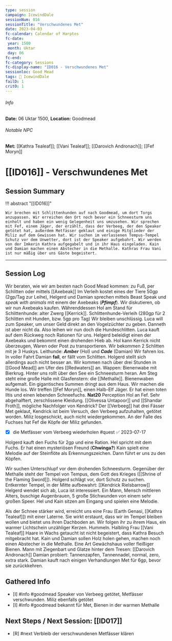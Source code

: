 ```yaml
---
type: session
campaign: IcewindDale
sessionNum: 016
sessionTitle: "Verschwundenes Met"
date: 2023-04-03
fc-calendar: Calendar of Harptos
fc-date:
 year: 1500
 month: Uktar
 day: 06
fc-end:
fc-category: Sessions
fc-display-name: "ID016 - Verschwundenes Met"
sessionloc: Good Mead
tags: 📅 IcewindDale
failD: 1
critO: 1
---
```

###### Info
**Date:** 06 Uktar 1500, **Location:** Goodmead
###### Notable NPC
**Met:** [[Kathra Tealeaf]]; [[Vani Tealeaf]]; [[Darovich Andronach]]; [[Fef Moryn]]

# [[ID016]] - Verschwundenes Met
## Session Summary
!!! abstract "[[ID016]]"

    Wir brechen mit Schlittenhunden auf nach Goodmead, um dort Torgs anzupassen. Wir erreichen den Ort noch bevor ein Schneesturm uns einholt und haben ein wenig Gelegenheit uns umzusehen. Wir sprechen mit Fef, einem Jäger, der erzählt, dass der Verbeeg, der den Speaker getötet hat, außerdem Metfässer geklaut und einige Mitglieder der Miliz auf dem Gewissen hat. Wir suchen im verlassenen Tempus-Tempel Schutz vor dem Unwetter, dort ist der Speaker aufgebahrt. Wir werden von der Imkerin Kathra aufgegabelt und in ihr Haus eingeladen. Kain und Damian machen einen Abstecher in die Methalle. Kathras Frau Vani ist nur mäßig über uns Gäste begeistert.

---
## Session Log
Wir beraten, wie wir am besten nach Good Mead kommen: zu Fuß, per Schlitten oder mittels [[Axebeak]]
Im Verleih kostet eines der Tiere 50gp (2gp/Tag zur Leihe), Helgerd und Damian sprechen mittels Beast Speak und *speak with animals* mit einem der Axebeaks (***Pfimpf***). Wir diskutieren, ob wir nun Axebeaks kaufen.
Währenddessen Hol am Stand für Schlittenhunde: alter Zwerg [[Kerrick]]. Schlittenhunde-Verleih (280gp für 2 Schlitten mit Hunden, bzw. 5gp pro Tag)
Wir bleiben unschlüssig. Luca will zum Speaker, um unser Geld direkt an den Vogelzüchter zu geben. Danneth ist aber nicht da. Also leihen wir nun doch die Hundeschlitten. Luca kauft auf dem Rückweg noch Rationen für uns. Helgerd beleidigt einen der Axebeaks und bekommt einen drohenden Hieb ab.
Hol kann Kerrick nicht überzeugen, Waren oder Post zu transportieren.
Wir bekommen 2 Schlitten mit je 3 Huskys. Leithunde: ***Amber*** (Hol) und ***Cade*** (Damian)
Wir fahren los.
In voller Fahrt Damian **fail**, er fällt vom Schlitten. Holgerd stellt sich allerdings auch nicht besser an. Wir kommen nach über drei Stunden in [[Good Mead]] am Ufer des [[Redwaters]] an. Wappen: Bienenwabe mit Bierkrug. Hinter uns rollt über den See ein Schneesturm heran. 
Am Steg steht eine große Halle mit Glasfenstern: die [[Methalle]]. Bienenwaben aufgemalt. Ein gigantisches Summen dringt aus dem Haus. Wir machen die Hunde los.
Wir treffen [[Fef Moryn]], einen Halb-Elf Jäger. Er hat einen toten Iltis und einen lebenden Schneefuchs. 
**Nat20** Perception Hol an Fef. Sehr abgehalftert, zerschlissene Kleidung.
[[Olivessa Untapoor]] und [[Shandar Froth]], mögliche Nachfolger von Kendrick?
Der [[Verbeeg]] hat drei Fässer Met geklaut, Kendrick ist beim Versuch, den Verbeeg aufzuhalten, getötet worden. Miliz losgeschickt, auch nicht wiedergekommen. An der Falle des Fuchses hat Fef die Köpfe der Miliz gefunden.
- [x] die Metfässer vom Verbeeg wiederholen #quest ✅ 2023-07-17

Holgerd kauft den Fuchs für 2gp und eine Ration. Hel spricht mit dem Fuchs. Er hat einen mysteriösen Freund (**Chwinga?**)
Kain spielt eine Melodie auf der Steinflöte als Erkennungszeichen. Dann führt er uns zu den Köpfen.

Wir suchen Unterschlupf vor dem drohenden Schneesturm.
Gegenüber der Methalle steht der Tempel von Tempus, dem Gott des Krieges ([[Shrine of the Flaming Sword]]). Holgerd schlägt vor, dort Schutz zu suchen.
Entkernter Tempel, in der Mitte aufbewahrt: [[Kendrick Rielsbarrow]]
Helgerd wendet sich ab, Luca ist interessiert. Ein Mann, Mensch mittleren Alters, buschige Augenbrauen, 5 große Stichwunden von einem sehr großen Speer.
Hel und Kain sitzen am Eingang und spielen eine Melodie. 

Als der Schnee stärker wird, erreicht uns eine Frau (Earth Genasi, [[Kathra Tealeaf]]) mit einer Laterne. Sie wirkt erstaunt, dass wir im Tempel bleiben wollen und bietet uns ihren Dachboden an. Wir folgen ihr zu ihrem Haus, ein warmer Lichtschein unzähliger Kerzen. Hummeln. Halbling Frau [[Vani Tealeaf]] Haare in Wachs getaucht ist nicht begeistert, dass Kathra Besuch mitgebracht hat.
Kain und Damian sollen Holz holen gehen, machen noch einen Abstecher in die Methalle.
Eine Art Gewächshaus voller fleißiger Bienen. Mann mit Ziegenbart und Glatze hinter dem Tresen: [[Darovich Andronach]]
Damian probiert: Tannenzapfen, Tannennadel, normal, zero, extra stark. Damian kauft nach einigen Verhandlungen Met für 6gp, bevor sie zurückkehren. 

## Gathered Info
- [I] #info #goodmead Speaker von Verbeeg getötet, Metfässer verschwunden. Miliz ebenfalls getötet
- [I] #info #goodmead bekannt für Met, Bienen in der warmen Methalle

## Next Steps / Next Session: [[ID017]]
- [R] #next Verbleib der verschwundenen Metfässer klären